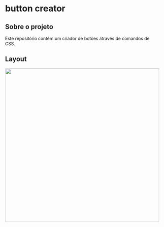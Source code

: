 # button creator

## Sobre o projeto

Este repositório contém um criador de botões através de comandos de CSS. 

## Layout
<img src="https://github.com/brunocesar2/button-creator/assets/111947999/ca98df8e-f948-4d48-a4dc-a329d53ea94e" width="500px">
